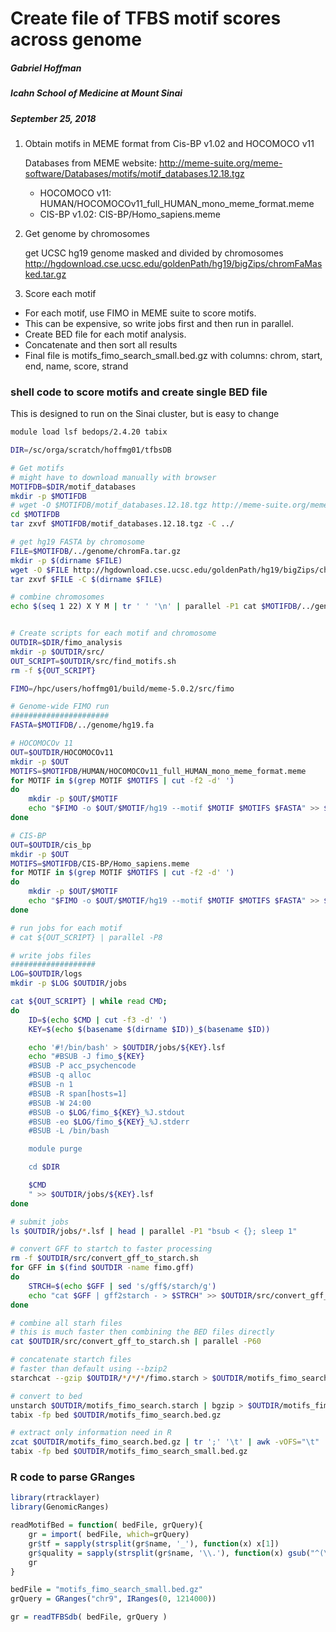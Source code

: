 
# Create file of TFBS motif scores across genome
##### Gabriel Hoffman
##### Icahn School of Medicine at Mount Sinai
##### September 25, 2018

 1) Obtain motifs in MEME format from Cis-BP v1.02 and HOCOMOCO v11

	Databases from MEME website:
	http://meme-suite.org/meme-software/Databases/motifs/motif_databases.12.18.tgz

	- HOCOMOCO v11: HUMAN/HOCOMOCOv11_full_HUMAN_mono_meme_format.meme
    - CIS-BP v1.02: CIS-BP/Homo_sapiens.meme

 2) Get genome by chromosomes

	get UCSC hg19 genome masked and divided by chromosomes
	http://hgdownload.cse.ucsc.edu/goldenPath/hg19/bigZips/chromFaMasked.tar.gz
 
 3) Score each motif

- For each motif, use FIMO in MEME suite to score motifs.
- This can be expensive, so write jobs first and then run in parallel. 
- Create BED file for each motif analysis. 
- Concatenate and then sort all results
- Final file is motifs_fimo_search_small.bed.gz with columns:
	chrom, start, end, name, score, strand

### shell code to score motifs and create single BED file
This is designed to run on the Sinai cluster, but is easy to change
``` bash
module load lsf bedops/2.4.20 tabix

DIR=/sc/orga/scratch/hoffmg01/tfbsDB

# Get motifs
# might have to download manually with browser
MOTIFDB=$DIR/motif_databases
mkdir -p $MOTIFDB
# wget -O $MOTIFDB/motif_databases.12.18.tgz http://meme-suite.org/meme-software/Databases/motifs/motif_databases.12.18.tgz 
cd $MOTIFDB
tar zxvf $MOTIFDB/motif_databases.12.18.tgz -C ../

# get hg19 FASTA by chromosome
FILE=$MOTIFDB/../genome/chromFa.tar.gz
mkdir -p $(dirname $FILE)
wget -O $FILE http://hgdownload.cse.ucsc.edu/goldenPath/hg19/bigZips/chromFa.tar.gz
tar zxvf $FILE -C $(dirname $FILE)

# combine chromosomes
echo $(seq 1 22) X Y M | tr ' ' '\n' | parallel -P1 cat $MOTIFDB/../genome/chr{}.fa > $MOTIFDB/../genome/hg19.fa


# Create scripts for each motif and chromosome
OUTDIR=$DIR/fimo_analysis
mkdir -p $OUTDIR/src/
OUT_SCRIPT=$OUTDIR/src/find_motifs.sh
rm -f ${OUT_SCRIPT}

FIMO=/hpc/users/hoffmg01/build/meme-5.0.2/src/fimo

# Genome-wide FIMO run
######################
FASTA=$MOTIFDB/../genome/hg19.fa

# HOCOMOCOv 11
OUT=$OUTDIR/HOCOMOCOv11
mkdir -p $OUT
MOTIFS=$MOTIFDB/HUMAN/HOCOMOCOv11_full_HUMAN_mono_meme_format.meme
for MOTIF in $(grep MOTIF $MOTIFS | cut -f2 -d' ')
do
	mkdir -p $OUT/$MOTIF
	echo "$FIMO -o $OUT/$MOTIF/hg19 --motif $MOTIF $MOTIFS $FASTA" >> ${OUT_SCRIPT}
done

# CIS-BP
OUT=$OUTDIR/cis_bp
mkdir -p $OUT
MOTIFS=$MOTIFDB/CIS-BP/Homo_sapiens.meme
for MOTIF in $(grep MOTIF $MOTIFS | cut -f2 -d' ')
do
	mkdir -p $OUT/$MOTIF
	echo "$FIMO -o $OUT/$MOTIF/hg19 --motif $MOTIF $MOTIFS $FASTA" >> ${OUT_SCRIPT}
done

# run jobs for each motif
# cat ${OUT_SCRIPT} | parallel -P8

# write jobs files
###################
LOG=$OUTDIR/logs
mkdir -p $LOG $OUTDIR/jobs

cat ${OUT_SCRIPT} | while read CMD; 
do
	ID=$(echo $CMD | cut -f3 -d' ')
	KEY=$(echo $(basename $(dirname $ID))_$(basename $ID))

	echo '#!/bin/bash' > $OUTDIR/jobs/${KEY}.lsf
	echo "#BSUB -J fimo_${KEY}
	#BSUB -P acc_psychencode
	#BSUB -q alloc
	#BSUB -n 1
	#BSUB -R span[hosts=1]
	#BSUB -W 24:00 
	#BSUB -o $LOG/fimo_${KEY}_%J.stdout
	#BSUB -eo $LOG/fimo_${KEY}_%J.stderr
	#BSUB -L /bin/bash

	module purge

	cd $DIR

	$CMD
	" >> $OUTDIR/jobs/${KEY}.lsf
done

# submit jobs
ls $OUTDIR/jobs/*.lsf | head | parallel -P1 "bsub < {}; sleep 1"

# convert GFF to startch to faster processing
rm -f $OUTDIR/src/convert_gff_to_starch.sh
for GFF in $(find $OUTDIR -name fimo.gff)
do
	STRCH=$(echo $GFF | sed 's/gff$/starch/g')
	echo "cat $GFF | gff2starch - > $STRCH" >> $OUTDIR/src/convert_gff_to_starch.sh
done

# combine all starh files
# this is much faster then combining the BED files directly
cat $OUTDIR/src/convert_gff_to_starch.sh | parallel -P60

# concatenate startch files
# faster than default using --bzip2
starchcat --gzip $OUTDIR/*/*/*/fimo.starch > $OUTDIR/motifs_fimo_search.starch

# convert to bed
unstarch $OUTDIR/motifs_fimo_search.starch | bgzip > $OUTDIR/motifs_fimo_search.bed.gz 
tabix -fp bed $OUTDIR/motifs_fimo_search.bed.gz 

# extract only information need in R
zcat $OUTDIR/motifs_fimo_search.bed.gz | tr ';' '\t' | awk -vOFS="\t" '{print $1, $2, $3, $4, $13, $6}' | sed 's/pvalue=//g' | bgzip > $OUTDIR/motifs_fimo_search_small.bed.gz 
tabix -fp bed $OUTDIR/motifs_fimo_search_small.bed.gz  
```

### R code to parse GRanges
``` R
library(rtracklayer)
library(GenomicRanges)

readMotifBed = function( bedFile, grQuery){
	gr = import( bedFile, which=grQuery)
	gr$tf = sapply(strsplit(gr$name, '_'), function(x) x[1])
	gr$quality = sapply(strsplit(gr$name, '\\.'), function(x) gsub("^(\\S).*$", "\\1", x[4]))
	gr
}

bedFile = "motifs_fimo_search_small.bed.gz"
grQuery = GRanges("chr9", IRanges(0, 1214000))

gr = readTFBSdb( bedFile, grQuery )
```















